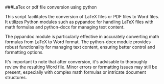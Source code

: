 ###LaTex or pdf file conversion using python

This script facilitates the conversion of LaTeX files or PDF files to Word files. It utilizes Python modules such as pypandoc for handling LaTeX files with math formulas and python-docx for managing text content.

The pypandoc module is particularly effective in accurately converting math formulas from LaTeX to Word format. The python-docx module provides robust functionality for managing text content, ensuring better control and formatting options.

It's important to note that after conversion, it's advisable to thoroughly review the resulting Word file. Minor errors or formatting issues may still be present, especially with complex math formulas or intricate document structures.

